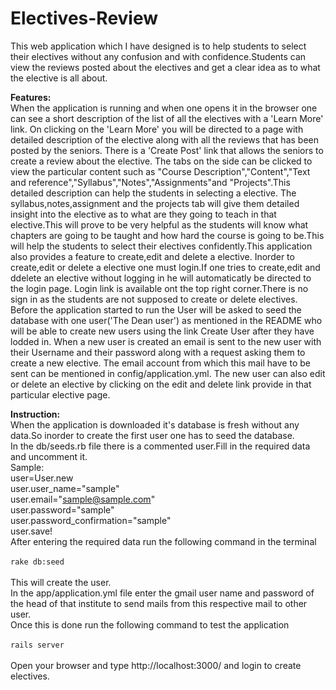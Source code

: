 # Electives-Review
This web application which I have designed is to help students to select their electives without any confusion and with confidence.Students can view the reviews posted about the electives and get a clear idea as to what the elective is all about.<br />

**Features:**<br />
	When the application is running and when one opens it in the browser one can see a short description of the list of all the electives with a 'Learn More' link. On clicking on the 'Learn More' you will be directed to a page with detailed description of the elective along with all the reviews that has been posted by the seniors. There is a 'Create Post' link that allows the seniors to create a review about the elective. The tabs on the side can be clicked to view the particular content such as "Course Description","Content","Text and reference","Syllabus","Notes","Assignments"and "Projects".This detailed description can help the students in selecting a elective. The syllabus,notes,assignment and the projects tab will give them detailed insight into the elective as to what are they going to teach in that elective.This will prove to be very helpful as the students will know what chapters are going to be taught and how hard the course is going to be.This will help the students to select their electives confidently.This application also provides a feature to create,edit and delete a elective. Inorder to create,edit or delete a elective one must login.If one tries to create,edit and ddelete an elective without logging in he will automaticatly be directed to the login page. Login link is available ont the top right corner.There is no sign in as the students are not supposed to create or delete electives. Before the application started to run the User will be asked to seed the database with one user('The Dean user') as mentioned in the README who will be able to create new users using the link Create User after they have lodded in. When a new user is created an email is sent to the new user with their Username and their password along with a request asking them to create a new elective. The email account from which this mail have to be sent can be mentioned in config/application.yml. The new user can also edit or delete an elective by clicking on the edit and delete link provide in that particular elective page.

**Instruction:**<br />
	When the application  is downloaded it's database is fresh without any data.So inorder to create the first user one has to seed the database.<br />
	In the db/seeds.rb file there is a commented user.Fill in the required data and uncomment it.<br />
	Sample:<br />
		user=User.new<br />
		user.user_name="sample"<br />
		user.email="sample@sample.com"<br />
		user.password="sample"<br />
		user.password_confirmation="sample"<br />
		user.save!<br />
	After entering the required data run the following command in the terminal<br /><br />
	```
	rake db:seed
	```
	<br /><br />
	This will create the user.<br />
	In the app/application.yml file enter the gmail user name and password of the head of that institute to send mails from this respective mail to other user.<br />
	Once this is done run the following command to test the application<br /><br />
	```
	rails server
	```
	<br /><br />
	Open your browser and type http://localhost:3000/ and login to create electives.
